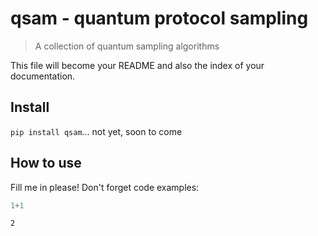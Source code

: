 # qsam - quantum protocol sampling
> A collection of quantum sampling algorithms


This file will become your README and also the index of your documentation.

## Install

`pip install qsam`... not yet, soon to come

## How to use

Fill me in please! Don't forget code examples:

```python
1+1
```




    2



